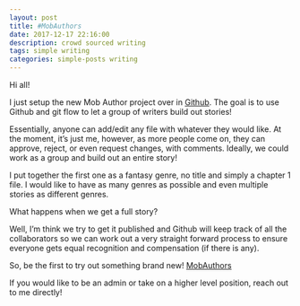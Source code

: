 ```yaml
---
layout: post
title: #MobAuthors
date: 2017-12-17 22:16:00
description: crowd sourced writing
tags: simple writing
categories: simple-posts writing
---
```


Hi all!

I just setup the new Mob Author project over in [Github](github.com/mobauthors).  The goal is to use Github and git flow to let a group of writers build out stories!

Essentially, anyone can add/edit any file with whatever they would like.  At the moment, it’s just me, however, as more people come on, they can approve, reject, or even request changes, with comments.  Ideally, we could work as a group and build out an entire story!

I put together the first one as a fantasy genre, no title and simply a chapter 1 file.  I would like to have as many genres as possible and even multiple stories as different genres.

What happens when we get a full story?

Well, I’m think we try to get it published and Github will keep track of all the collaborators so we can work out a very straight forward process to ensure everyone gets equal recognition and compensation (if there is any).

So, be the first to try out something brand new!  [MobAuthors](github.com/mobauthors)

If you would like to be an admin or take on a higher level position, reach out to me directly!